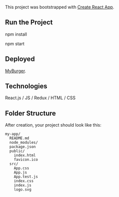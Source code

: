 This project was bootstrapped with [Create React App](https://github.com/facebookincubator/create-react-app).

## Run the Project
npm install 

npm start


## Deployed
[MyBurger](https://react-my-burger-c0f47.firebaseapp.com/).


## Technologies 
React.js / JS / Redux / HTML / CSS

## Folder Structure

After creation, your project should look like this:

```
my-app/
  README.md
  node_modules/
  package.json
  public/
    index.html
    favicon.ico
  src/
    App.css
    App.js
    App.test.js
    index.css
    index.js
    logo.svg


